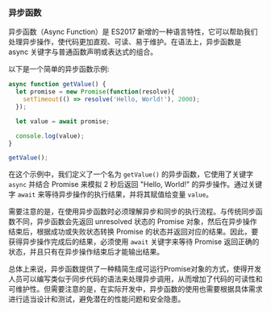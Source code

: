 ### 异步函数

异步函数（Async Function）是 ES2017 新增的一种语言特性，它可以帮助我们处理异步操作，使代码更加直观、可读、易于维护。在语法上，异步函数是 async 关键字与普通函数声明或表达式的组合。

以下是一个简单的异步函数示例:

```javascript
async function getValue() {
  let promise = new Promise(function(resolve){
    setTimeout(() => resolve('Hello, World!'), 2000);
  });

  let value = await promise;

  console.log(value);
}

getValue();
```

在这个示例中，我们定义了一个名为 `getValue()` 的异步函数，它使用了关键字 `async` 并结合 Promise 来模拟 2 秒后返回 "Hello, World!" 的异步操作。通过关键字 `await` 来等待异步操作的执行结果，并将其赋值给变量 `value`。

需要注意的是，在使用异步函数时必须理解异步和同步的执行流程。与传统同步函数不同，异步函数会先返回 unresolved 状态的 Promise 对象，然后在异步操作结束后，根据成功或失败状态转换 Promise 的状态并返回对应的结果。因此，要获得异步操作完成后的结果，必须使用 `await` 关键字来等待 Promise 返回正确的状态，并且只有在异步操作结束后才能输出结果。

总体上来说，异步函数提供了一种精简生成可运行Promise对象的方式，使得开发人员可以编写类似于同步代码的语法来处理异步调用，从而增加了代码的可读性和可维护性。但需要注意的是，在实际开发中，异步函数的使用也需要根据具体需求进行适当设计和测试，避免潜在的性能问题和安全隐患。